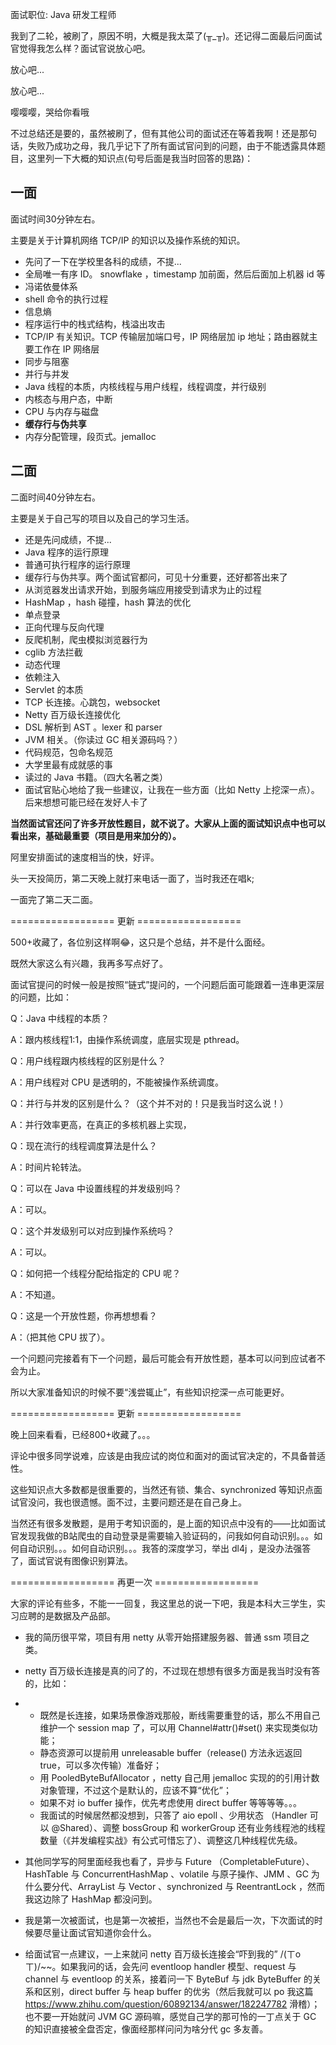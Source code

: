 面试职位: Java 研发工程师

我到了二轮，被刷了，原因不明，大概是我太菜了(╥_╥)。还记得二面最后问面试官觉得我怎么样？面试官说放心吧。

放心吧...

放心吧...

嘤嘤嘤，哭给你看哦

不过总结还是要的，虽然被刷了，但有其他公司的面试还在等着我啊！还是那句话，失败乃成功之母，我几乎记下了所有面试官问到的问题，由于不能透露具体题目，这里列一下大概的知识点(句号后面是我当时回答的思路)：

## 一面

面试时间30分钟左右。

主要是关于计算机网络 TCP/IP 的知识以及操作系统的知识。

- 先问了一下在学校里各科的成绩，不提...
- 全局唯一有序 ID。 snowflake ，timestamp 加前面，然后后面加上机器 id 等
- 冯诺依曼体系
- shell 命令的执行过程
- 信息熵
- 程序运行中的栈式结构，栈溢出攻击
- TCP/IP 有关知识。TCP 传输层加端口号，IP 网络层加 ip 地址；路由器就主要工作在 IP 网络层
- 同步与阻塞
- 并行与并发
- Java 线程的本质，内核线程与用户线程，线程调度，并行级别
- 内核态与用户态，中断
- CPU 与内存与磁盘
- **缓存行与伪共享**
- 内存分配管理，段页式。jemalloc

## 二面

二面时间40分钟左右。

主要是关于自己写的项目以及自己的学习生活。

- 还是先问成绩，不提...
- Java 程序的运行原理
- 普通可执行程序的运行原理
- 缓存行与伪共享。两个面试官都问，可见十分重要，还好都答出来了
- 从浏览器发出请求开始，到服务端应用接受到请求为止的过程
- HashMap ，hash 碰撞，hash 算法的优化
- 单点登录
- 正向代理与反向代理
- 反爬机制，爬虫模拟浏览器行为
- cglib 方法拦截
- 动态代理
- 依赖注入
- Servlet 的本质
- TCP 长连接。心跳包，websocket
- Netty 百万级长连接优化
- DSL 解析到 AST 。lexer 和 parser
- JVM 相关。（你读过 GC 相关源码吗？）
- 代码规范，包命名规范
- 大学里最有成就感的事
- 读过的 Java 书籍。（四大名著之类）
- 面试官贴心地给了我一些建议，让我在一些方面（比如 Netty 上挖深一点）。后来想想可能已经在发好人卡了

**当然面试官还问了许多开放性题目，就不说了。大家从上面的面试知识点中也可以看出来，基础最重要（项目是用来加分的）。**

阿里安排面试的速度相当的快，好评。

头一天投简历，第二天晚上就打来电话一面了，当时我还在唱k;

一面完了第二天二面。

================== 更新 ==================

500+收藏了，各位别这样啊😂，这只是个总结，并不是什么面经。

既然大家这么有兴趣，我再多写点好了。

面试官提问的时候一般是按照“链式”提问的，一个问题后面可能跟着一连串更深层的问题，比如：

Q：Java 中线程的本质？

A：跟内核线程1:1，由操作系统调度，底层实现是 pthread。

Q：用户线程跟内核线程的区别是什么？

A：用户线程对 CPU 是透明的，不能被操作系统调度。

Q：并行与并发的区别是什么？（这个并不对的！只是我当时这么说！）

A：并行效率更高，在真正的多核机器上实现，

Q：现在流行的线程调度算法是什么？

A：时间片轮转法。

Q：可以在 Java 中设置线程的并发级别吗？

A：可以。

Q：这个并发级别可以对应到操作系统吗？

A：可以。

Q：如何把一个线程分配给指定的 CPU 呢？

A：不知道。

Q：这是一个开放性题，你再想想看？

A：（把其他 CPU 拔了）。

一个问题问完接着有下一个问题，最后可能会有开放性题，基本可以问到应试者不会为止。

所以大家准备知识的时候不要“浅尝辄止”，有些知识挖深一点可能更好。

================== 更新 ==================

晚上回来看看，已经800+收藏了。。。

评论中很多同学说难，应该是由我应试的岗位和面对的面试官决定的，不具备普适性。

这些知识点大多数都是很重要的，当然还有锁、集合、synchronized 等知识点面试官没问，我也很遗憾。面不过，主要问题还是在自己身上。

当然还有很多发散题，是用于考知识面的，是上面的知识点中没有的——比如面试官发现我做的B站爬虫的自动登录是需要输入验证码的，问我如何自动识别。。。如何自动识别。。。如何自动识别。。。我答的深度学习，举出 dl4j ，是没办法强答了，面试官说有图像识别算法。

================== 再更一次 ==================

大家的评论有些多，不能一一回复，我这里总的说一下吧，我是本科大三学生，实习应聘的是数据及产品部。

- 我的简历很平常，项目有用 netty 从零开始搭建服务器、普通 ssm 项目之类。

- netty 百万级长连接是真的问了的，不过现在想想有很多方面是我当时没有答的，比如：

- - 既然是长连接，如果场景像游戏那般，断线需要重登的话，那么不用自己维护一个 session map 了，可以用 Channel#attr()#set() 来实现类似功能；
  - 静态资源可以提前用 unreleasable buffer（release() 方法永远返回 true，可以多次传输）准备好；
  - 用 PooledByteBufAllocator ，netty 自己用 jemalloc 实现的的引用计数对象管理，不过这个是默认的，应该不算“优化”；
  - 如果不对 io buffer 操作，优先考虑使用 direct buffer 等等等等。。。
  - 我面试的时候居然都没想到，只答了 aio epoll 、少用状态 （Handler 可以 @Shared）、调整 bossGroup 和 workerGroup 还有业务线程池的线程数量（《并发编程实战》有公式可惜忘了）、调整这几种线程优先级。

- 其他同学写的阿里面经我也看了，异步与 Future （CompletableFuture）、 HashTable 与 ConcurrentHashMap 、volatile 与原子操作、JMM 、GC 为什么要分代、ArrayList 与 Vector 、synchronized 与 ReentrantLock ，然而我这边除了 HashMap 都没问到。

- 我是第一次被面试，也是第一次被拒，当然也不会是最后一次，下次面试的时候要尽量让面试官知道你会什么。

- 给面试官一点建议，一上来就问 netty 百万级长连接会“吓到我的” /(ㄒoㄒ)/~~。如果我问的话，会先问 eventloop handler 模型、request 与 channel 与 eventloop 的关系，接着问一下 ByteBuf 与 jdk ByteBuffer 的关系和区别，direct buffer 与 heap buffer 的优劣（然后我就可以 po 我这篇 <https://www.zhihu.com/question/60892134/answer/182247782> 滑稽）；也不要一开始就问 JVM GC 源码嘛，感觉自己学的那可怜的一丁点关于 GC 的知识直接被全盘否定，像面经那样问问为啥分代 gc 多友善。